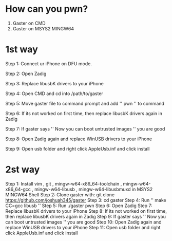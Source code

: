 # How can you pwn?

1. Gaster on CMD 
2. Gaster on MSYS2 MINGW64

# 1st way

Step 1: Connect ur iPhone on DFU mode.

Step 2: Open Zadig

Step 3: Replace libusbK drivers to your iPhone

Step 4: Open CMD and cd into /path/to/gaster

Step 5: Move gaster file to command prompt and add '' pwn '' to command

Step 6: If its not worked on first time, then replace libusbK drivers again in Zadig

Step 7: If gaster says '' Now you can boot untrusted images '' you are good

Step 8: Open Zadig again and replace WinUSB drivers to your iPhone

Step 9: Open usb folder and right click AppleUsb.inf and click install

# 2st way 

Step 1: Install vim , git , mingw-w64-x86_64-toolchain , mingw-w64-x86_64-gcc , mingw-w64-libusb , mingw-w64-libusbmuxd in MSYS2 MINGW64 Shell
Step 2: Clone gaster with: git clone https://github.com/joshuah345/gaster
Step 3: cd gaster
Step 4: Run '' make CC=gcc libusb ''
Step 5: Run ./gaster pwn
Step 6: Open Zadig
Step 7: Replace libusbK drivers to your iPhone
Step 8: If its not worked on first time, then replace libusbK drivers again in Zadig
Step 9: If gaster says '' Now you can boot untrusted images '' you are good
Step 10: Open Zadig again and replace WinUSB drivers to your iPhone
Step 11: Open usb folder and right click AppleUsb.inf and click install
